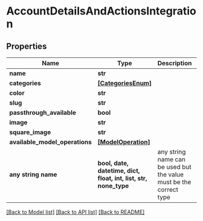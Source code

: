 # AccountDetailsAndActionsIntegration


## Properties
Name | Type | Description | Notes
------------ | ------------- | ------------- | -------------
**name** | **str** |  | 
**categories** | [**[CategoriesEnum]**](CategoriesEnum.md) |  | 
**color** | **str** |  | 
**slug** | **str** |  | 
**passthrough_available** | **bool** |  | 
**image** | **str** |  | [optional] 
**square_image** | **str** |  | [optional] 
**available_model_operations** | [**[ModelOperation]**](ModelOperation.md) |  | [optional] 
**any string name** | **bool, date, datetime, dict, float, int, list, str, none_type** | any string name can be used but the value must be the correct type | [optional]

[[Back to Model list]](../README.md#documentation-for-models) [[Back to API list]](../README.md#documentation-for-api-endpoints) [[Back to README]](../README.md)


